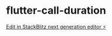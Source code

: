 # flutter-call-duration

[Edit in StackBlitz next generation editor ⚡️](https://stackblitz.com/~/github.com/magick93/flutter-call-duration)